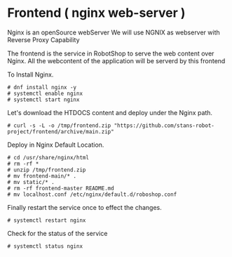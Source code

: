 # Frontend ( nginx web-server )

Nginx is an openSource webServer
We will use NGNIX as webserver with Reverse Proxy Capability

The frontend is the service in RobotShop to serve the web content over Nginx.
All the webcontent of the application will be serverd by this frontend

To Install Nginx.

```
# dnf install nginx -y
# systemctl enable nginx 
# systemctl start nginx 
```

Let's download the HTDOCS content and deploy under the Nginx path.

```
# curl -s -L -o /tmp/frontend.zip "https://github.com/stans-robot-project/frontend/archive/main.zip"
```

Deploy in Nginx Default Location.

```
# cd /usr/share/nginx/html
# rm -rf * 
# unzip /tmp/frontend.zip
# mv frontend-main/* .
# mv static/* .
# rm -rf frontend-master README.md
# mv localhost.conf /etc/nginx/default.d/roboshop.conf
```

Finally restart the service once to effect the changes.

```
# systemctl restart nginx 
```
 Check for the status of the service 
 
```
# systemctl status nginx
```
